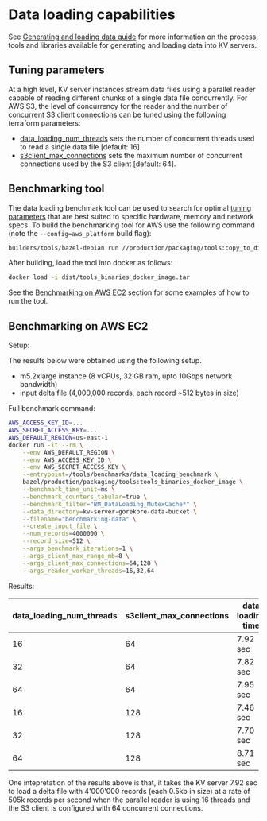 # Data loading capabilities

See [Generating and loading data guide](loading_data.md) for more information on the process, tools
and libraries available for generating and loading data into KV servers.

## Tuning parameters

At a high level, KV server instances stream data files using a parallel reader capable of reading
different chunks of a single data file concurrently. For AWS S3, the level of concurrency for the
reader and the number of concurrent S3 client connections can be tuned using the following terraform
parameters:

-   [data_loading_num_threads](https://github.com/privacysandbox/fledge-key-value-service/blob/4d6f691b0d12f9604988c14f534f6e91f4025f29/production/terraform/aws/environments/kv_server_variables.tf)
    sets the number of concurrent threads used to read a single data file [default: 16].
-   [s3client_max_connections](https://github.com/privacysandbox/fledge-key-value-service/blob/4d6f691b0d12f9604988c14f534f6e91f4025f29/production/terraform/aws/environments/kv_server_variables.tf)
    sets the maximum number of concurrent connections used by the S3 client [default: 64].

## Benchmarking tool

The data loading benchmark tool can be used to search for optimal
[tuning parameters](#tuning-parameters) that are best suited to specific hardware, memory and
network specs. To build the benchmarking tool for AWS use the following command (note the
`--config=aws_platform` build flag):

```sh
builders/tools/bazel-debian run //production/packaging/tools:copy_to_dist --config=local_instance --config=aws_platform
```

After building, load the tool into docker as follows:

```sh
docker load -i dist/tools_binaries_docker_image.tar
```

See the [Benchmarking on AWS EC2](#benchmarking-on-aws-ec2) section for some examples of how to run
the tool.

## Benchmarking on AWS EC2

Setup:

The results below were obtained using the following setup.

-   m5.2xlarge instance (8 vCPUs, 32 GB ram, upto 10Gbps network bandwidth)
-   input delta file (4,000,000 records, each record ~512 bytes in size)

Full benchmark command:

```sh
AWS_ACCESS_KEY_ID=...
AWS_SECRET_ACCESS_KEY=...
AWS_DEFAULT_REGION=us-east-1
docker run -it --rm \
    --env AWS_DEFAULT_REGION \
    --env AWS_ACCESS_KEY_ID \
    --env AWS_SECRET_ACCESS_KEY \
    --entrypoint=/tools/benchmarks/data_loading_benchmark \
    bazel/production/packaging/tools:tools_binaries_docker_image \
    --benchmark_time_unit=ms \
    --benchmark_counters_tabular=true \
    --benchmark_filter="BM_DataLoading_MutexCache*" \
    --data_directory=kv-server-gorekore-data-bucket \
    --filename="benchmarking-data" \
    --create_input_file \
    --num_records=4000000 \
    --record_size=512 \
    --args_benchmark_iterations=1 \
    --args_client_max_range_mb=8 \
    --args_client_max_connections=64,128 \
    --args_reader_worker_threads=16,32,64
```

Results:

| data_loading_num_threads | s3client_max_connections | data loading time | num records per sec |
| ------------------------ | ------------------------ | ----------------- | ------------------- |
| 16                       | 64                       | 7.92 sec          | 505 k/s             |
| 32                       | 64                       | 7.82 sec          | 511 k/s             |
| 64                       | 64                       | 7.95 sec          | 503 k/s             |
| 16                       | 128                      | 7.46 sec          | 536 k/s             |
| 32                       | 128                      | 7.70 sec          | 519 k/s             |
| 64                       | 128                      | 8.71 sec          | 459 k/s             |

One intepretation of the results above is that, it takes the KV server 7.92 sec to load a delta file
with 4'000'000 records (each 0.5kb in size) at a rate of 505k records per second when the parallel
reader is using 16 threads and the S3 client is configured with 64 concurrent connections.
